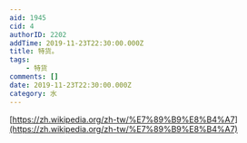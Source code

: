 ```yaml
---
aid: 1945
cid: 4
authorID: 2202
addTime: 2019-11-23T22:30:00.000Z
title: 特货。
tags:
    - 特货
comments: []
date: 2019-11-23T22:30:00.000Z
category: 水
---
```


[https://zh.wikipedia.org/zh-tw/%E7%89%B9%E8%B4%A7](https://zh.wikipedia.org/zh-tw/%E7%89%B9%E8%B4%A7)

